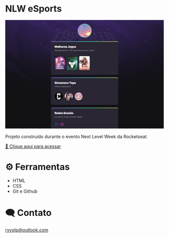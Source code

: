 # NLW eSports

![preview](/.github/preview.png)

Projeto construido durante o evento Next Level Week da Rocketseat.

[🔗 Clique aqui para acessar](https://volpss.github.io/NLW/)

# ⚙ Ferramentas

- HTML
- CSS
- Git e Github

# 🗨 Contato

rvvolp@outlook.com